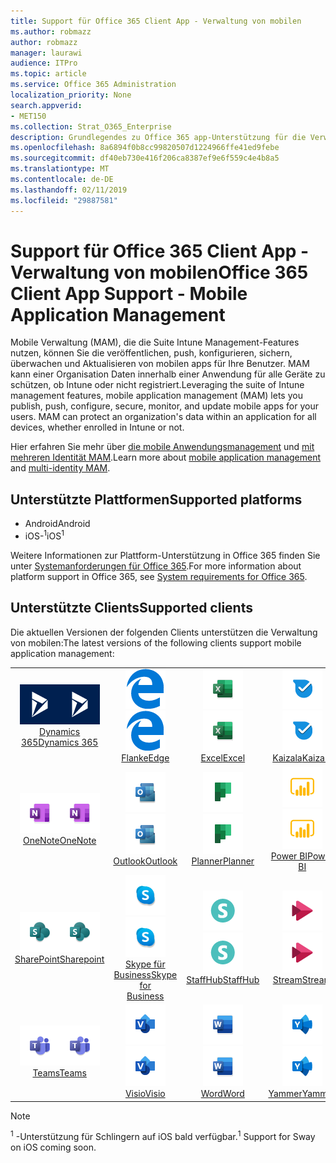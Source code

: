 ```yaml
---
title: Support für Office 365 Client App - Verwaltung von mobilen
ms.author: robmazz
author: robmazz
manager: laurawi
audience: ITPro
ms.topic: article
ms.service: Office 365 Administration
localization_priority: None
search.appverid:
- MET150
ms.collection: Strat_O365_Enterprise
description: Grundlegendes zu Office 365 app-Unterstützung für die Verwaltung von mobilen Clients
ms.openlocfilehash: 8a6894f0b8cc99820507d1224966ffe41ed9febe
ms.sourcegitcommit: df40eb730e416f206ca8387ef9e6f559c4e4b8a5
ms.translationtype: MT
ms.contentlocale: de-DE
ms.lasthandoff: 02/11/2019
ms.locfileid: "29887581"
---
```

# <a name="office-365-client-app-support---mobile-application-management"></a><span data-ttu-id="98857-103">Support für Office 365 Client App - Verwaltung von mobilen</span><span class="sxs-lookup"><span data-stu-id="98857-103">Office 365 Client App Support - Mobile Application Management</span></span>

<span data-ttu-id="98857-p101">Mobile Verwaltung (MAM), die die Suite Intune Management-Features nutzen, können Sie die veröffentlichen, push, konfigurieren, sichern, überwachen und Aktualisieren von mobilen apps für Ihre Benutzer. MAM kann einer Organisation Daten innerhalb einer Anwendung für alle Geräte zu schützen, ob Intune oder nicht registriert.</span><span class="sxs-lookup"><span data-stu-id="98857-p101">Leveraging the suite of Intune management features, mobile application management (MAM) lets you publish, push, configure, secure, monitor, and update mobile apps for your users. MAM can protect an organization's data within an application for all devices, whether enrolled in Intune or not.</span></span>

<span data-ttu-id="98857-106">Hier erfahren Sie mehr über [die mobile Anwendungsmanagement](https://docs.microsoft.com/intune/mam-faq) und [mit mehreren Identität MAM](https://docs.microsoft.com/intune/app-protection-policy).</span><span class="sxs-lookup"><span data-stu-id="98857-106">Learn more about [mobile application management](https://docs.microsoft.com/intune/mam-faq) and [multi-identity MAM](https://docs.microsoft.com/intune/app-protection-policy).</span></span>

## <a name="supported-platforms"></a><span data-ttu-id="98857-107">Unterstützte Plattformen</span><span class="sxs-lookup"><span data-stu-id="98857-107">Supported platforms</span></span>

 - <span data-ttu-id="98857-108">Android</span><span class="sxs-lookup"><span data-stu-id="98857-108">Android</span></span>
 - <span data-ttu-id="98857-109">iOS-<sup>1</sup></span><span class="sxs-lookup"><span data-stu-id="98857-109">iOS<sup>1</sup></span></span>

<span data-ttu-id="98857-110">Weitere Informationen zur Plattform-Unterstützung in Office 365 finden Sie unter [Systemanforderungen für Office 365](https://products.office.com/office-system-requirements).</span><span class="sxs-lookup"><span data-stu-id="98857-110">For more information about platform support in Office 365, see [System requirements for Office 365](https://products.office.com/office-system-requirements).</span></span>

## <a name="supported-clients"></a><span data-ttu-id="98857-111">Unterstützte Clients</span><span class="sxs-lookup"><span data-stu-id="98857-111">Supported clients</span></span>

<span data-ttu-id="98857-112">Die aktuellen Versionen der folgenden Clients unterstützen die Verwaltung von mobilen:</span><span class="sxs-lookup"><span data-stu-id="98857-112">The latest versions of the following clients support mobile application management:</span></span>

| | | | | | |
|:---:|:---:|:---:|:---:|:---:|:---:|
| <span data-ttu-id="98857-113">![Symbol für Dynamics 365](media/o365-dynamics365-64x64.png)</span><span class="sxs-lookup"><span data-stu-id="98857-113">![Dynamics 365 icon](media/o365-dynamics365-64x64.png)</span></span> <br> [<span data-ttu-id="98857-114">Dynamics 365</span><span class="sxs-lookup"><span data-stu-id="98857-114">Dynamics 365</span></span>](https://dynamics.microsoft.com) | <span data-ttu-id="98857-115">![Edge-Symbol](media/o365-edge-64x64.png)</span><span class="sxs-lookup"><span data-stu-id="98857-115">![Edge icon](media/o365-edge-64x64.png)</span></span> <br> [<span data-ttu-id="98857-116">Flanke</span><span class="sxs-lookup"><span data-stu-id="98857-116">Edge</span></span>](https://www.microsoft.com/windows/microsoft-edge) | <span data-ttu-id="98857-117">![Excel-Symbol](media/o365-excel-64x64.png)</span><span class="sxs-lookup"><span data-stu-id="98857-117">![Excel icon](media/o365-excel-64x64.png)</span></span> <br> [<span data-ttu-id="98857-118">Excel</span><span class="sxs-lookup"><span data-stu-id="98857-118">Excel</span></span>](https://products.office.com/excel) | <span data-ttu-id="98857-119">![Kaizala-Symbol](media/o365-kaizala-64x64.png)</span><span class="sxs-lookup"><span data-stu-id="98857-119">![Kaizala icon](media/o365-kaizala-64x64.png)</span></span> <br> [<span data-ttu-id="98857-120">Kaizala</span><span class="sxs-lookup"><span data-stu-id="98857-120">Kaizala</span></span>](https://products.office.com/en/business/microsoft-kaizala) | <span data-ttu-id="98857-121">![OneDrive for Business-Symbol](media/o365-OneDrive-64x64.png)</span><span class="sxs-lookup"><span data-stu-id="98857-121">![OneDrive for Business icon](media/o365-OneDrive-64x64.png)</span></span> <br> [<span data-ttu-id="98857-122">OneDrive</span><span class="sxs-lookup"><span data-stu-id="98857-122">OneDrive</span></span>](https://products.office.com/onedrive-for-business/online-cloud-storage)
| <span data-ttu-id="98857-123">![OneNote-Symbol](media/o365-OneNote-64x64.png)</span><span class="sxs-lookup"><span data-stu-id="98857-123">![OneNote icon](media/o365-OneNote-64x64.png)</span></span> <br> [<span data-ttu-id="98857-124">OneNote</span><span class="sxs-lookup"><span data-stu-id="98857-124">OneNote</span></span>](https://products.office.com/onenote) | <span data-ttu-id="98857-125">![Outlook-Symbol](media/o365-outlook-64x64.png)</span><span class="sxs-lookup"><span data-stu-id="98857-125">![Outlook icon](media/o365-outlook-64x64.png)</span></span> <br> [<span data-ttu-id="98857-126">Outlook</span><span class="sxs-lookup"><span data-stu-id="98857-126">Outlook</span></span>](https://products.office.com/outlook) | <span data-ttu-id="98857-127">![Planner-Symbol](media/o365-planner-64x64.png)</span><span class="sxs-lookup"><span data-stu-id="98857-127">![Planner icon](media/o365-planner-64x64.png)</span></span> <br> [<span data-ttu-id="98857-128">Planner</span><span class="sxs-lookup"><span data-stu-id="98857-128">Planner</span></span>](https://products.office.com/business/task-management-software) | <span data-ttu-id="98857-129">![PowerBI-Symbol](media/o365-powerbi-64x64.png)</span><span class="sxs-lookup"><span data-stu-id="98857-129">![PowerBI icon](media/o365-powerbi-64x64.png)</span></span> <br> [<span data-ttu-id="98857-130">Power BI</span><span class="sxs-lookup"><span data-stu-id="98857-130">Power BI</span></span>](https://powerbi.microsoft.com) | <span data-ttu-id="98857-131">![PowerPoint-Symbol](media/o365-powerpoint-64x64.png)</span><span class="sxs-lookup"><span data-stu-id="98857-131">![PowerPoint icon](media/o365-powerpoint-64x64.png)</span></span> <br> [<span data-ttu-id="98857-132">PowerPoint</span><span class="sxs-lookup"><span data-stu-id="98857-132">PowerPoint</span></span>](https://products.office.com/powerpoint) |
| <span data-ttu-id="98857-133">![SharePoint-Symbol](media/o365-sharepoint-64x64.png)</span><span class="sxs-lookup"><span data-stu-id="98857-133">![SharePoint icon](media/o365-sharepoint-64x64.png)</span></span> <br> [<span data-ttu-id="98857-134">SharePoint</span><span class="sxs-lookup"><span data-stu-id="98857-134">Sharepoint</span></span>](https://products.office.com/sharepoint) | <span data-ttu-id="98857-135">![Skype für Business-Symbol](media/o365-skypeforbusiness-64x64.png)</span><span class="sxs-lookup"><span data-stu-id="98857-135">![Skype for Business icon](media/o365-skypeforbusiness-64x64.png)</span></span> <br> [<span data-ttu-id="98857-136">Skype für <br> Business</span><span class="sxs-lookup"><span data-stu-id="98857-136">Skype for <br> Business</span></span>](https://www.skype.com/business/) | <span data-ttu-id="98857-137">![StaffHub-Symbol](media/o365-staffhub-64x64.png)</span><span class="sxs-lookup"><span data-stu-id="98857-137">![StaffHub icon](media/o365-staffhub-64x64.png)</span></span> <br> [<span data-ttu-id="98857-138">StaffHub</span><span class="sxs-lookup"><span data-stu-id="98857-138">StaffHub</span></span>](https://products.office.com/microsoft-staffhub/staff-scheduling-software) | <span data-ttu-id="98857-139">![Stream-Symbol](media/o365-stream-64x64.png)</span><span class="sxs-lookup"><span data-stu-id="98857-139">![Stream icon](media/o365-stream-64x64.png)</span></span> <br> [<span data-ttu-id="98857-140">Stream</span><span class="sxs-lookup"><span data-stu-id="98857-140">Stream</span></span>](https://stream.microsoft.com) | <span data-ttu-id="98857-141">![Sway Symbol](media/o365-sway-64x64.png)</span><span class="sxs-lookup"><span data-stu-id="98857-141">![Sway icon](media/o365-sway-64x64.png)</span></span> <br> [<span data-ttu-id="98857-142">Sway<sup>1</sup></span><span class="sxs-lookup"><span data-stu-id="98857-142">Sway<sup>1</sup></span></span>](https://sway.com)
| <span data-ttu-id="98857-143">![Symbol für Teams](media/o365-teams-64x64.png)</span><span class="sxs-lookup"><span data-stu-id="98857-143">![Teams icon](media/o365-teams-64x64.png)</span></span> <br> [<span data-ttu-id="98857-144">Teams</span><span class="sxs-lookup"><span data-stu-id="98857-144">Teams</span></span>](https://products.office.com/microsoft-teams/group-chat-software) | <span data-ttu-id="98857-145">![Visio-Symbol](media/o365-visio-64x64.png)</span><span class="sxs-lookup"><span data-stu-id="98857-145">![Visio icon](media/o365-visio-64x64.png)</span></span> <br> [<span data-ttu-id="98857-146">Visio</span><span class="sxs-lookup"><span data-stu-id="98857-146">Visio</span></span>](https://products.office.com/visio/flowchart-software) | <span data-ttu-id="98857-147">![Word-Symbol](media/o365-word-64x64.png)</span><span class="sxs-lookup"><span data-stu-id="98857-147">![Word icon](media/o365-word-64x64.png)</span></span> <br> [<span data-ttu-id="98857-148">Word</span><span class="sxs-lookup"><span data-stu-id="98857-148">Word</span></span>](https://products.office.com/word) |<span data-ttu-id="98857-149">![Yammer-Symbol](media/o365-yammer-64x64.png)</span><span class="sxs-lookup"><span data-stu-id="98857-149">![Yammer icon](media/o365-yammer-64x64.png)</span></span> <br> [<span data-ttu-id="98857-150">Yammer</span><span class="sxs-lookup"><span data-stu-id="98857-150">Yammer</span></span>](https://products.office.com/yammer/yammer-overview)

> [!NOTE]
> <span data-ttu-id="98857-151"><sup>1</sup> -Unterstützung für Schlingern auf iOS bald verfügbar.</span><span class="sxs-lookup"><span data-stu-id="98857-151"><sup>1</sup> Support for Sway on iOS coming soon.</span></span>